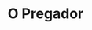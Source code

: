 ---
ref: sol-010-0011
title: ["O Pregador"]
author_name: ["Paulo-Guilherme"]
publisher: ["Portugália Editora"]
year: "y1965"
origin: ["Portugal"]
formats: ["book-cover"]
disciplines: ["graphic-design"]
tags:
layout: artifact
status: ["rescan"]
published: false
int_published: false
image_count:
date_added: 2023-06-16
batch:
---